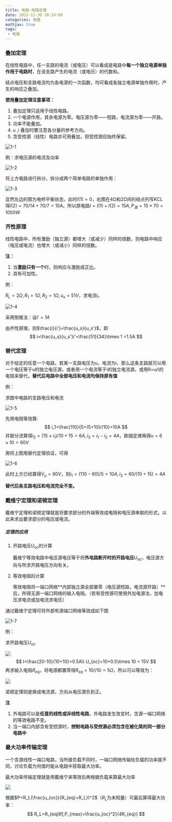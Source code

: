 ```yaml
---
title: 电路-电路定理
date: 2023-11-30 10:24:09
categories: 电路
mathjax: true
tags:
 - 电路
---
```


<meta name="referrer" content="no-referrer"/>



### 叠加定理

在线性电路中，任一支路的电流（或电压）可以看成是电路中**每一个独立电源单独作用于电路时**，在该支路产生的电流（或电压）的代数和。

结点电压和支路电流均为各电源的一次函数，均可看成各独立电源单独作用时，产生的响应之叠加。

**使用叠加定理注意事项：**

1. 叠加定理只适用于线性电路。
2. 一个电源作用，其余电源为零。电压源为零——短路，电流源为零——开路。
3. 功率不能叠加。
4. u ,i 叠加时要注意各分量的参考方向。
5. 含受控源（线性）电路亦可用叠加，但受控源应始终保留。

![1-1](https://img-blog.csdnimg.cn/direct/8b7bb80d7f9a4075a1ccd28e3dd673a2.png)



例：求电压源的电流及功率

![1-2](https://img-blog.csdnimg.cn/direct/077748e6a4a944b7b4badb8e1ec79539.png)



将上方电路进行拆分，拆分成两个简单电路的单独作用：

![1-3](https://img-blog.csdnimg.cn/direct/e0322890403d42cea3b0fcc72fc99099.png)



显然左边的图为电桥平衡状态，此时$I(1)=0$，右图在4Ω和2Ω间的结点列写KCL得$I(2)=70/14+70/7=15A$。所以原电路$I=I(1)+I(2)=15A,P_发=15\times 70=1050W$



### 齐性原理

线性电路中，所有激励（独立源）都增大（或减少）同样的倍数，则电路中响应（电压或电流）也增大（或减小）同样的倍数。

**注：**

1. 当**激励只有一个**时，则响应与激励成正比。
2. 具有可加性。



例：

$R_L=2Ω,R_1=1Ω,R_2=1Ω,u_s=51V$，求电流i。

![1-4](https://img-blog.csdnimg.cn/direct/0c6d89bbc9824ac1939ee50ccbda43dd.png)

采用倒推法：设$i'=1A$

由齐性原理，则$\frac{i}{i'}=\frac{u_s}{u_s'}$，即
$$
i=\frac{u_s}{u_s'}i'=\frac{51}{34}\times 1 =1.5A
$$


### 替代定理

对于给定的任意一个电路，若某一支路电压为u，电流为i，那么这条支路就可以用一个电压等于u的独立电压源，或者用一个电流等于i的独立电流源，或用R=u/i的电阻来替代，**替代后电路中全部电压和电流均保持原有值**

例：

求图中电路的支路电压和电流

![1-5](https://img-blog.csdnimg.cn/direct/f7759faa2ff94af6a5dd145ad1b6106d.png)

先用电阻等效算:
$$
i_1=\frac{110}{5+(5+10)//10}=10A
$$
并联分流算得$i_2=(15\times i_1)/10+15=6A,i_3=i_1-i_2=4A$，欧姆定律再得$u=6\times 10=60V$

用将上图用替代定理验证，可得

![1-6](https://img-blog.csdnimg.cn/direct/dc327e092f2c415cbc6c5d6cd380b3d2.png)

此时上方已经算得$V_u=60V$，则$i_1=(110-60)/5=10A,i_3=60/(10+15)=4A$

**替代后各支路电压和电流完全不变。**



### 戴维宁定理和诺顿定理



戴维宁定理和诺顿定理就是将要求部分的外端等效成电阻和电压源串联的形式，以此来求出要求部分的电压或电流。

##### 定理的应用

1. 开路电压$U_{oc}$的计算

   戴维宁等效电路中电压源电压等于将**外电路断开时的开路电压**$U_{oc}$，电压源方向与所求开路电压方向有关。

2. 等效电阻的计算

   等效电阻将一端口网络**内部独立源全部置零（电压源短路，电流源开路）**后，所得无源一端口网络的输入电阻。（若有受控源可使用外加电源法，加电压求电流或加电流求电压）



通过戴维宁定理可将外部有源端口网络等效成如下图

![1-7](https://img-blog.csdnimg.cn/direct/215201a1c85f46f9a8d70f934d0ff878.png)

例：

求开路电压$U_{oc}$

![](https://img-blog.csdnimg.cn/direct/bd46281c769a46839cda36ed35c609c4.png)
$$
I=\frac{20-10}{10+10}=0.5A\\
U_{oc}=10+0.5\times 10 = 15V
$$
再求输入电阻$R_{eq}$，将电源都置零得$R_{eq}=10//10=5Ω$，所以可以等效为：

![](https://img-blog.csdnimg.cn/direct/9c409a6d9a8441009cb2fe2f4277e568.png)

诺顿定理则是换成电流源，方向从电压源负到正。

**注**

1. 外电路可以是**任意的线性或非线性电路**，外电路发生改变时，含源一端口网络的等效电路不变。
2. 当一端口内部含有受控源时，**控制电路与受控源必须包含在被化简的同一部分电路中**



### 最大功率传输定理

一个含源线性一端口电路，当所接负载不同时，一端口网络传输给负载的功率就不同，讨论负载为何值时能从电路中获取最大功率。

最大功率传输定理就是用戴维宁来等效后再根据负载来算最大功率

![](https://img-blog.csdnimg.cn/direct/8ffa864badab49c8ab7afd618a719f4a.png)

根据$P=R_L(\frac{u_{oc}}{R_{eq}+R_L})^2$（$R_L$为未知量）可最后算得最大功率：
$$
R_L=R_{eq}时,P_{max}=\frac{u_{oc}^2}{4R_{eq}}
$$
